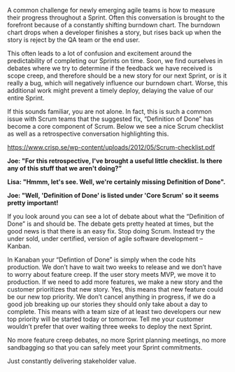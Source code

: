 A common challenge for newly emerging agile teams is how to measure their progress throughout a Sprint. Often this conversation is brought to the forefront because of a constantly shifting burndown chart. The burndown chart drops when a developer finishes a story, but rises back up when the story is reject by the QA team or the end user.

This often leads to a lot of confusion and excitement around the predictability of completing our Sprints on time. Soon, we find ourselves in debates where we try to determine if the feedback we have received is scope creep, and therefore should be a new story for our next Sprint, or is it really a bug, which will negatively influence our burndown chart. Worse, this additional work might prevent a timely deploy, delaying the value of our entire Sprint.

If this sounds familiar, you are not alone. In fact, this is such a common issue with Scrum teams that the suggested fix, “Definition of Done” has become a core component of Scrum. Below we see a nice Scrum checklist as well as a retrospective conversation highlighting this.

https://www.crisp.se/wp-content/uploads/2012/05/Scrum-checklist.pdf

**Joe: "For this retrospective, I've brought a useful little checklist. Is there any of this stuff that we aren't doing?”**

**Lisa: "Hmmm, let's see. Well, we're certainly missing Definition of Done".**

**Joe: "Well, 'Definition of Done' is listed under 'Core Scrum' so it
seems pretty important!**

If you look around you can see a lot of debate about what the “Definition of Done” is and should be. The debate gets pretty heated at times, but the good news is that there is an easy fix. Stop doing Scrum. Instead try the under sold, under certified, version of agile software development – Kanban.

In Kanaban your “Defintion of Done” is simply when the code hits production. We don’t have to wait two weeks to release and we don’t have to worry about feature creep. If the user story meets MVP, we move it to production. If we need to add more features, we make a new story and the customer prioritizes that new story. Yes, this means that new feature could be our new top priority. We don’t cancel anything in progress, if we do a good job breaking up our stories they should only take about a day to complete. This means with a team size of at least two developers our new top priority will be started today or tomorrow. Tell me your customer wouldn’t prefer that over waiting three weeks to deploy the next Sprint.

No more feature creep debates, no more Sprint planning meetings, no more sandbagging so that you can safely meet your Sprint commitments.

Just constantly delivering stakeholder value.

